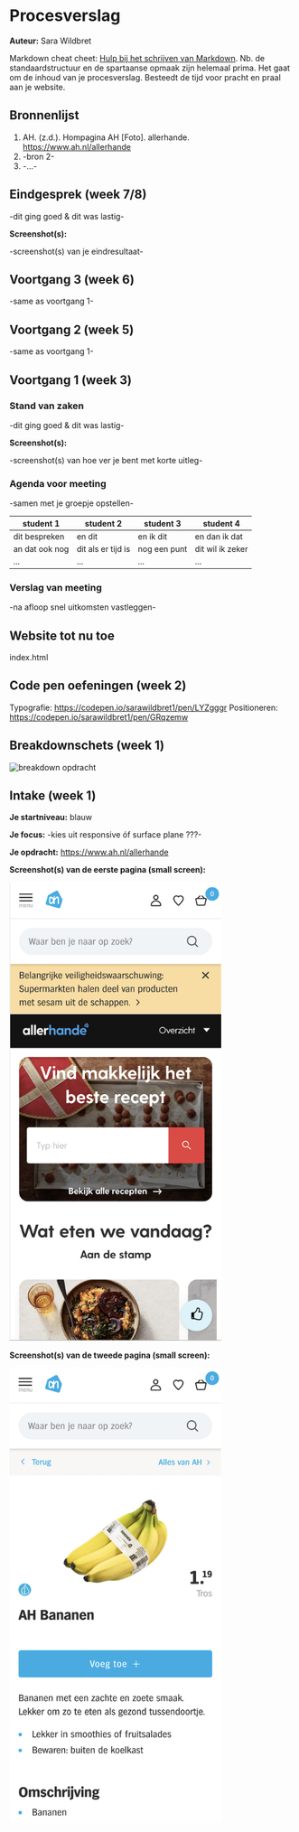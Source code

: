 # Procesverslag
**Auteur:** Sara Wildbret

Markdown cheat cheet: [Hulp bij het schrijven van Markdown](https://github.com/adam-p/markdown-here/wiki/Markdown-Cheatsheet). Nb. de standaardstructuur en de spartaanse opmaak zijn helemaal prima. Het gaat om de inhoud van je procesverslag. Besteedt de tijd voor pracht en praal aan je website.



## Bronnenlijst
1. AH. (z.d.). Hompagina AH [Foto]. allerhande. https://www.ah.nl/allerhande
2. -bron 2-
3. -...-



## Eindgesprek (week 7/8)

-dit ging goed & dit was lastig-

**Screenshot(s):**

-screenshot(s) van je eindresultaat-



## Voortgang 3 (week 6)

-same as voortgang 1-



## Voortgang 2 (week 5)

-same as voortgang 1-



## Voortgang 1 (week 3)

### Stand van zaken

-dit ging goed & dit was lastig-

**Screenshot(s):**

-screenshot(s) van hoe ver je bent met korte uitleg-

### Agenda voor meeting

-samen met je groepje opstellen-

| student 1      | student 2          | student 3    | student 4        |
| ---            | ---                | ---          | ---              |
| dit bespreken  | en dit             | en ik dit    | en dan ik dat    |
| an dat ook nog | dit als er tijd is | nog een punt | dit wil ik zeker |
| ...            | ...                | ...          | ...              |

### Verslag van meeting

-na afloop snel uitkomsten vastleggen-

## Website tot nu toe
<a src="index.html"> index.html </a>


## Code pen oefeningen (week 2)

Typografie: https://codepen.io/sarawildbret1/pen/LYZgggr
Positioneren: https://codepen.io/sarawildbret1/pen/GRqzemw


## Breakdownschets (week 1)

<img src="breakdown.png" width="375px" alt="breakdown opdracht">



## Intake (week 1)

**Je startniveau:** blauw

**Je focus:** -kies uit responsive óf surface plane ???-

**Je opdracht:** https://www.ah.nl/allerhande

**Screenshot(s) van de eerste pagina (small screen):**

<img src="images/ah-homescreen.png" width="375px" alt="Homepagina van de AH">

**Screenshot(s) van de tweede pagina (small screen):**

<img src="images/ah-detailpagina.png" width="375px" alt="Detailpagina van de AH">
